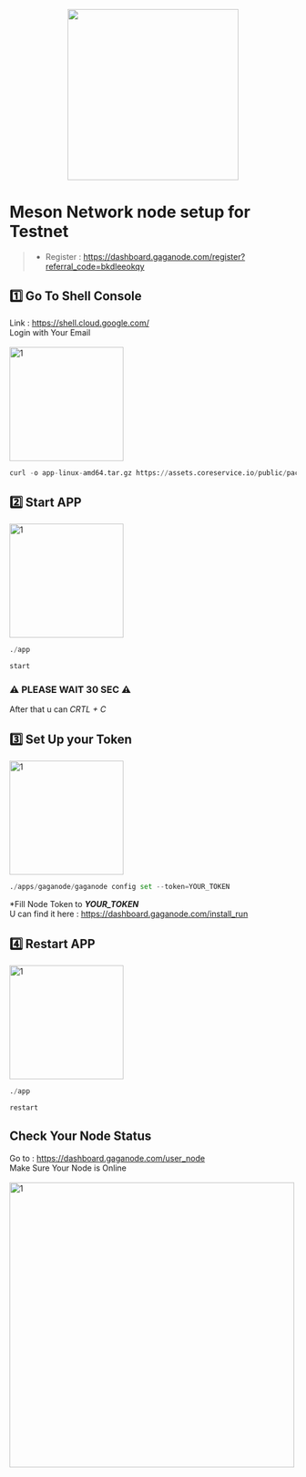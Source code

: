 <p align="center">
  <img height="300" height="auto" src="https://i.ibb.co/r7g8wn6/photo-2021-05-18-09-00-47.jpg">
</p>

# Meson Network node setup for Testnet
>- Register : https://dashboard.gaganode.com/register?referral_code=bkdleeokqy

## 1️⃣ Go To Shell Console
Link : https://shell.cloud.google.com/ <br>
Login with Your Email <br><br>
<img height="200" height="auto" src="https://i.ibb.co/TwCt1Fy/1.jpg" alt="1" border="0" /></a>
```python
curl -o app-linux-amd64.tar.gz https://assets.coreservice.io/public/package/22/app/1.0.3/app-1_0_3.tar.gz && tar -zxf app-linux-amd64.tar.gz && rm -f app-linux-amd64.tar.gz && cd ./app-linux-amd64 && sudo ./app service install
```
## 2️⃣ Start APP
<img height="200" height="auto" src="https://i.ibb.co/MMkdrSq/2.jpg" alt="1" border="0" /></a>
```python
./app
```
```python
start
```
### ⚠ PLEASE WAIT 30 SEC ⚠
After that u can <i>CRTL + C</i>

## 3️⃣ Set Up your Token
<img height="200" height="auto" src="https://i.ibb.co/qWrpbv9/3.jpg" alt="1" border="0" /></a>
```python
./apps/gaganode/gaganode config set --token=YOUR_TOKEN
```
*Fill Node Token to <b><i>YOUR_TOKEN</i></b> <br>
U can find it here : https://dashboard.gaganode.com/install_run

## 4️⃣ Restart APP
<img height="200" height="auto" src="https://i.ibb.co/k2vyQtS/4.jpg" alt="1" border="0" /></a>
```python
./app
```
```python
restart
```

## Check Your Node Status
Go to : https://dashboard.gaganode.com/user_node <br>
Make Sure Your Node is Online <br><br>
<img height="500" height="auto" src="https://i.ibb.co/JzDGXkM/Capture.jpg" alt="1" border="0" /></a>







